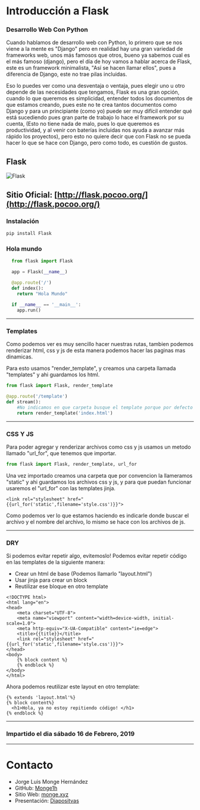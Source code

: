 # Introducción a Flask
### Desarrollo Web Con Python

Cuando hablamos de desarrollo web con Python, lo primero que se nos viene a la mente es "Django" pero en realidad hay una gran variedad de frameworks web, unos más famosos que otros, bueno ya sabemos cual es el más famoso (django), pero el día de hoy vamos a hablar acerca de Flask, este es un framework minimalista, "Así se hacen llamar ellos", pues a diferencia de Django, este no trae pilas incluidas.

Eso lo puedes ver como una desventaja o ventaja, pues elegir uno u otro depende de las necesidades que tengamos, Flask es una gran opción, cuando lo que queremos es simplicidad, entender todos los documentos de que estamos creando, pues este no te crea tantos documentos como Django y para un principiante (como yo) puede ser muy difícil entender qué está sucediendo pues gran parte de trabajo lo hace el framework por su cuenta, (Esto no tiene nada de malo, pues lo que queremos es productividad, y al venir con baterías incluidas nos ayuda a avanzar más rápido los proyectos), pero esto no quiere decir que con Flask no se pueda hacer lo que se hace con Django, pero como todo, es cuestión de gustos.

## Flask
![Flask](./img/flask.png)
## Sitio Oficial:   [http://flask.pocoo.org/](http://flask.pocoo.org/)

### Instalación
```python
pip install Flask
```
### Hola mundo
```python
  from flask import Flask

  app = Flask(__name__)

  @app.route('/')
  def index():
    return "Hola Mundo"
  
  if __name__ == '__main__':
    app.run()
```
***
### Templates
Como podemos ver es muy sencillo hacer nuestras rutas, tambien podemos renderizar html, css y js de esta manera podemos hacer las paginas mas dinamicas.

Para esto usamos "render_template", y creamos una carpeta llamada "templates" y ahi guardamos los html.
```python
from flask import Flask, render_template

@app.route('/template')
def stream():
    #No indicamos en que carpeta busque el template porque por defecto busca en la carpeta template
    return render_template('index.html')
```
***
### CSS Y JS
Para poder agregar y renderizar archivos como css y js usamos un metodo llamado "url_for", que tenemos que importar.

```python
from flask import Flask, render_template, url_for
```
Una vez importado creamos una carpeta que por convencion la llameramos "static" y ahi guardamos los archivos css y js, y para que puedan funcionar usaremos el "url_for" con las templates jinja.

```jinja2
<link rel="stylesheet" href="{{url_for('static',filename='style.css')}}">
```
Como podemos ver lo que estamos haciendo es indicarle donde buscar el archivo y el nombre del archivo, lo mismo se hace con los archivos de js.

***
### DRY
Si podemos evitar repetir algo, evitemoslo! 
Podemos evitar repetir código en las templates de la siguiente manera:

- Crear un html de base (Podemos llamarlo "layout.html")
- Usar jinja para crear un block
- Reutilizar ese bloque en otro template

```jinja2
<!DOCTYPE html>
<html lang="en">
<head>
    <meta charset="UTF-8">
    <meta name="viewport" content="width=device-width, initial-scale=1.0">
    <meta http-equiv="X-UA-Compatible" content="ie=edge">
    <title>{{title}}</title>
    <link rel="stylesheet" href="{{url_for('static',filename='style.css')}}">
</head>
<body>
    {% block content %}
    {% endblock %}
</body>
</html>
```
Ahora podemos reutilizar este layout en otro template:
```jinja2
{% extends 'layout.html'%}
{% block content%}
  <h1>Hola, ya no estoy repitiendo código! </h1>
{% endblock %}
```
***
### Impartido el dia sábado 16 de Febrero, 2019
***
# Contacto

- Jorge Luis Monge Hernández
- GitHub: [Monge1h](https://github.com/monge1h "Jorge Monge")
- Sitio Web: [monge.xyz](http://monge.xyz "www.monge.xyz")
- Presentación: [Diapositvas](https://docs.google.com/presentation/d/12a0_CapH29i8UUDiZXWXs-h-IKf9eLTpxFAFkfIWYoM/edit?usp=sharing "Diapositivas")



